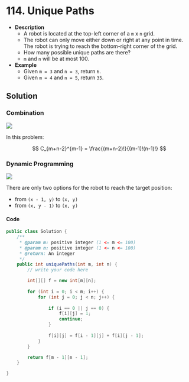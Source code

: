 # 114. Unique Paths

- **Description**
    - A robot is located at the top-left corner of a `m` x `n` grid.
    - The robot can only move either down or right at any point in time. The robot is trying to reach the bottom-right corner of the grid.
    - How many possible unique paths are there?
    - `m` and `n` will be at most 100.
- **Example**
    - Given `m = 3` and `n = 3`, return `6`.
    - Given `m = 4` and `n = 5`, return `35`.



## Solution

### Combination

![](http://mathworld.wolfram.com/images/equations/Combination/NumberedEquation1.gif)

In this problem:

$$ C_{m+n-2}^{m-1} = \frac{(m+n-2)!}{(m-1)!(n-1)!} $$



### Dynamic Programming

![](http://2.bp.blogspot.com/-dz54gwDNkH4/U3y0an9k9jI/AAAAAAAAAsI/0OFqXLEKmxY/s1600/1111.png)


There are only two options for the robot to reach the target position:

- from `(x - 1, y)` to `(x, y)`
- from `(x, y - 1)` to `(x, y)`

#### Code

```java
public class Solution {
    /**
     * @param m: positive integer (1 <= m <= 100)
     * @param n: positive integer (1 <= n <= 100)
     * @return: An integer
     */
    public int uniquePaths(int m, int n) {
        // write your code here

        int[][] f = new int[m][n];
        
        for (int i = 0; i < m; i++) {
            for (int j = 0; j < n; j++) {
                
                if (i == 0 || j == 0) {
                    f[i][j] = 1;
                    continue;
                } 
                
                f[i][j] = f[i - 1][j] + f[i][j - 1];
            }
        }

        return f[m - 1][n - 1];
    }

}
```

